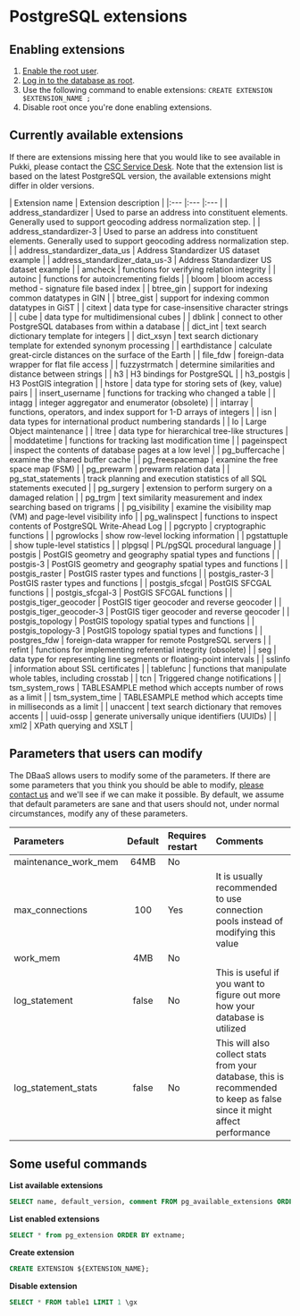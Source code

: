 # PostgreSQL extensions

## Enabling extensions

  1. [Enable the root user](operations.md#enable-root).
  2. [Log in to the database as root](postgres-accessing.md#command-line).
  3. Use the following command to enable extensions:
    ```
    CREATE EXTENSION $EXTENSION_NAME ;
    ```
  4. Disable root once you're done enabling extensions.

## Currently available extensions

If there are extensions missing here that you would like to see available in Pukki, please contact the [CSC Service Desk](../../support/contact.md).
Note that the extension list is based on the latest PostgreSQL version, the available extensions might differ in older versions.

<!-- This extension list can easily be generated with the following command:
SELECT '| ' || name  AS name, comment || ' |' as comment FROM pg_available_extensions ORDER BY name;
--->
| Extension name  | Extension description |
|:--- |:--- |:--- |
 | address_standardizer           | Used to parse an address into constituent elements. Generally used to support geocoding address normalization step. |
 | address_standardizer-3         | Used to parse an address into constituent elements. Generally used to support geocoding address normalization step. |
 | address_standardizer_data_us   | Address Standardizer US dataset example |
 | address_standardizer_data_us-3 | Address Standardizer US dataset example |
 | amcheck                        | functions for verifying relation integrity |
 | autoinc                        | functions for autoincrementing fields |
 | bloom                          | bloom access method - signature file based index |
 | btree_gin                      | support for indexing common datatypes in GIN |
 | btree_gist                     | support for indexing common datatypes in GiST |
 | citext                         | data type for case-insensitive character strings |
 | cube                           | data type for multidimensional cubes |
 | dblink                         | connect to other PostgreSQL databases from within a database |
 | dict_int                       | text search dictionary template for integers |
 | dict_xsyn                      | text search dictionary template for extended synonym processing |
 | earthdistance                  | calculate great-circle distances on the surface of the Earth |
 | file_fdw                       | foreign-data wrapper for flat file access |
 | fuzzystrmatch                  | determine similarities and distance between strings |
 | h3                             | H3 bindings for PostgreSQL |
 | h3_postgis                     | H3 PostGIS integration |
 | hstore                         | data type for storing sets of (key, value) pairs |
 | insert_username                | functions for tracking who changed a table |
 | intagg                         | integer aggregator and enumerator (obsolete) |
 | intarray                       | functions, operators, and index support for 1-D arrays of integers |
 | isn                            | data types for international product numbering standards |
 | lo                             | Large Object maintenance |
 | ltree                          | data type for hierarchical tree-like structures |
 | moddatetime                    | functions for tracking last modification time |
 | pageinspect                    | inspect the contents of database pages at a low level |
 | pg_buffercache                 | examine the shared buffer cache |
 | pg_freespacemap                | examine the free space map (FSM) |
 | pg_prewarm                     | prewarm relation data |
 | pg_stat_statements             | track planning and execution statistics of all SQL statements executed |
 | pg_surgery                     | extension to perform surgery on a damaged relation |
 | pg_trgm                        | text similarity measurement and index searching based on trigrams |
 | pg_visibility                  | examine the visibility map (VM) and page-level visibility info |
 | pg_walinspect                  | functions to inspect contents of PostgreSQL Write-Ahead Log |
 | pgcrypto                       | cryptographic functions |
 | pgrowlocks                     | show row-level locking information |
 | pgstattuple                    | show tuple-level statistics |
 | plpgsql                        | PL/pgSQL procedural language |
 | postgis                        | PostGIS geometry and geography spatial types and functions |
 | postgis-3                      | PostGIS geometry and geography spatial types and functions |
 | postgis_raster                 | PostGIS raster types and functions |
 | postgis_raster-3               | PostGIS raster types and functions |
 | postgis_sfcgal                 | PostGIS SFCGAL functions |
 | postgis_sfcgal-3               | PostGIS SFCGAL functions |
 | postgis_tiger_geocoder         | PostGIS tiger geocoder and reverse geocoder |
 | postgis_tiger_geocoder-3       | PostGIS tiger geocoder and reverse geocoder |
 | postgis_topology               | PostGIS topology spatial types and functions |
 | postgis_topology-3             | PostGIS topology spatial types and functions |
 | postgres_fdw                   | foreign-data wrapper for remote PostgreSQL servers |
 | refint                         | functions for implementing referential integrity (obsolete) |
 | seg                            | data type for representing line segments or floating-point intervals |
 | sslinfo                        | information about SSL certificates |
 | tablefunc                      | functions that manipulate whole tables, including crosstab |
 | tcn                            | Triggered change notifications |
 | tsm_system_rows                | TABLESAMPLE method which accepts number of rows as a limit |
 | tsm_system_time                | TABLESAMPLE method which accepts time in milliseconds as a limit |
 | unaccent                       | text search dictionary that removes accents |
 | uuid-ossp                      | generate universally unique identifiers (UUIDs) |
 | xml2                           | XPath querying and XSLT |


## Parameters that users can modify

The DBaaS allows users to modify some of the parameters.
If there are some parameters that you think you should be able to modify, [please contact us](../../support/contact.md) and we'll see if we can make it possible.
By default, we assume that default parameters are sane and that users should not, under normal circumstances, modify any of these parameters.

| Parameters           | Default | Requires restart | Comments |
|:--- |:---:|:---|:---|
| maintenance_work_mem | 64MB  | No  | |
| max_connections      | 100   | Yes |It is usually recommended to use connection pools instead of modifying this value |
| work_mem             | 4MB   | No  | |
| log_statement        | false | No  | This is useful if you want to figure out more how your database is utilized |
| log_statement_stats  | false | No  |This will also collect stats from your database, this is recommended to keep as false since it might affect performance |



## Some useful commands

**List available extensions**

```sql
SELECT name, default_version, comment FROM pg_available_extensions ORDER BY name;
```

**List enabled extensions**

```sql
SELECT * from pg_extension ORDER BY extname;
```

**Create extension**

```sql
CREATE EXTENSION ${EXTENSION_NAME};
```

**Disable extension**
```sql
SELECT * FROM table1 LIMIT 1 \gx
```

